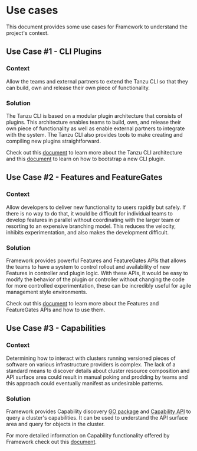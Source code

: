 # Use cases

This document provides some use cases for Framework to understand the project's
context.

## Use Case #1 - CLI Plugins

### Context

Allow the teams and external partners to extend the Tanzu CLI so that they can
build, own and release their own piece of functionality.

### Solution

The Tanzu CLI is based on a modular plugin architecture that consists of
plugins. This architecture enables teams to build, own, and release their own
piece of functionality as well as enable external partners to integrate with
the system. The Tanzu CLI also provides tools to make creating and compiling
new plugins straightforward.

Check out this [document](../cli/core/docs/cli/cli-architecture.md) to learn more about the
Tanzu CLI architecture and this [document](../cli/core/docs/cli/plugin_implementation_guide.md)
to learn on how to bootstrap a new CLI plugin.

## Use Case #2 - Features and FeatureGates

### Context

Allow developers to deliver new functionality to users rapidly but safely.
If there is no way to do that, it would be difficult for individual teams to
develop features in parallel without coordinating with the larger team or
resorting to an expensive branching model. This reduces the velocity, inhibits
experimentation, and also makes the development difficult.

### Solution

Framework provides powerful Features and FeatureGates APIs that allows the
teams to have a system to control rollout and availability of new Features in
controller and plugin logic. With these APIs, it would be easy to modify the
behavior of the plugin or controller without changing the code for more
controlled experimentation, these can be incredibly useful for agile management
style environments.

Check out this [document](./api-machinery/features-and-featuregates.md) to
learn more about the Features and FeatureGates APIs and how to use them.

## Use Case #3 - Capabilities

### Context

Determining how to interact with clusters running versioned pieces of software
on various infrastructure providers is complex. The lack of a standard means to
discover details about cluster resource composition and API surface area could
result in manual poking and prodding by teams and this approach could
eventually manifest as undesirable patterns.

### Solution

Framework provides Capability discovery [GO package](https://github.com/vmware-tanzu/tanzu-framework/tree/main/pkg/v1/sdk/capabilities/discovery)
and [Capability API](https://github.com/vmware-tanzu/tanzu-framework/blob/main/apis/run/v1alpha1/capability_types.go)
to query a cluster's capabilities. It can be used to understand the API surface
area and query for objects in the cluster.

For more detailed information on Capability functionality offered by Framework
check out this [document](./api-machinery/capability-discovery.md).
